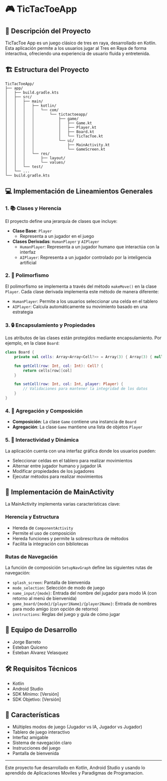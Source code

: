 # 🎮 TicTacToeApp

## 📝 Descripción del Proyecto
TicTacToe App es un juego clásico de tres en raya, desarrollado en Kotlin. Esta aplicación permite a los usuarios jugar al Tres en Raya de forma interactiva, ofreciendo una experiencia de usuario fluida y entretenida.

## 🏗️ Estructura del Proyecto
```
TicTacToeApp/
├── app/
│   ├── build.gradle.kts
│   ├── src/
│   │   ├── main/
│   │   │   ├── kotlin/
│   │   │   │   └── com/
│   │   │   │       └── tictactoeapp/
│   │   │   │           ├── game/
│   │   │   │           │   ├── Game.kt
│   │   │   │           │   ├── Player.kt
│   │   │   │           │   ├── Board.kt
│   │   │   │           │   └── TicTacToe.kt
│   │   │   │           └── ui/
│   │   │   │               ├── MainActivity.kt
│   │   │   │               └── GameScreen.kt
│   │   │   └── res/
│   │   │       ├── layout/
│   │   │       └── values/
│   │   └── test/
│   └── ...
└── build.gradle.kts
```

## 💻 Implementación de Lineamientos Generales

### 1. 📚 Clases y Herencia
El proyecto define una jerarquía de clases que incluye:
- **Clase Base**: `Player`
  - Representa a un jugador en el juego
- **Clases Derivadas**: `HumanPlayer` y `AIPlayer`
  - `HumanPlayer`: Representa a un jugador humano que interactúa con la interfaz
  - `AIPlayer`: Representa a un jugador controlado por la inteligencia artificial

### 2. 🔄 Polimorfismo
El polimorfismo se implementa a través del método `makeMove()` en la clase `Player`. Cada clase derivada implementa este método de manera diferente:
- `HumanPlayer`: Permite a los usuarios seleccionar una celda en el tablero
- `AIPlayer`: Calcula automáticamente su movimiento basado en una estrategia

### 3. 🔒 Encapsulamiento y Propiedades
Los atributos de las clases están protegidos mediante encapsulamiento. Por ejemplo, en la clase `Board`:

```kotlin
class Board {
    private val cells: Array<Array<Cell?>> = Array(3) { Array(3) { null } }

    fun getCell(row: Int, col: Int): Cell? {
        return cells[row][col]
    }

    fun setCell(row: Int, col: Int, player: Player) {
        // Validaciones para mantener la integridad de los datos
    }
}
```

### 4. 🔗 Agregación y Composición
- **Composición**: La clase `Game` contiene una instancia de `Board`
- **Agregación**: La clase `Game` mantiene una lista de objetos `Player`

### 5. 🎯 Interactividad y Dinámica
La aplicación cuenta con una interfaz gráfica donde los usuarios pueden:
- Seleccionar celdas en el tablero para realizar movimientos
- Alternar entre jugador humano y jugador IA
- Modificar propiedades de los jugadores
- Ejecutar métodos para realizar movimientos

## 🎨 Implementación de MainActivity
La MainActivity implementa varias características clave:

### Herencia y Estructura
- Hereda de `ComponentActivity`
- Permite el uso de composición
- Hereda funciones y permite la sobrescritura de métodos
- Facilita la integración con bibliotecas

### Rutas de Navegación
La función de composición `SetupNavGraph` define las siguientes rutas de navegación:
- `splash_screen`: Pantalla de bienvenida
- `mode_selection`: Selección de modo de juego
- `name_input/{mode}`: Entrada del nombre del jugador para modo IA (con retorno al menú de bienvenida)
- `game_board/{mode}/{player1Name}/{player2Name}`: Entrada de nombres para modo amigo (con opción de retorno)
- `instructions`: Reglas del juego y guía de cómo jugar

## 👥 Equipo de Desarrollo
- Jorge Barreto
- Esteban Quiceno
- Esteban Alvarez Velasquez

## 🛠️ Requisitos Técnicos
- Kotlin
- Android Studio
- SDK Mínimo: [Versión]
- SDK Objetivo: [Versión]

## 📱 Características
- Múltiples modos de juego (Jugador vs IA, Jugador vs Jugador)
- Tablero de juego interactivo
- Interfaz amigable
- Sistema de navegación claro
- Instrucciones del juego
- Pantalla de bienvenida

---
Este proyecto fue desarrollado en Kotlin, Android Studio y usando lo aprendido de Aplicaciones Moviles y Paradigmas de Programacion.
